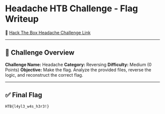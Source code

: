 # Headache HTB Challenge - Flag Writeup

🔗 [Hack The Box Headache Challenge Link](https://app.hackthebox.com/challenges/Headache)

---

## 🎯 Challenge Overview

**Challenge Name:** Headache
**Category:** Reversing
**Difficulty:** Medium (0 Points)
**Objective:**
Make the flag.
Analyze the provided files, reverse the logic, and reconstruct the correct flag.

---

## ✅ Final Flag

```
HTB{l4yl3_w4s_h3r3!}
```

